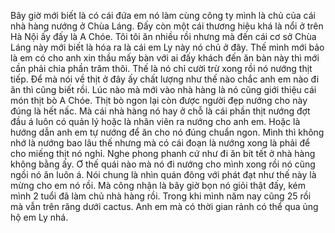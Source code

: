 Bây giờ mới biết là có cái đứa em nó làm cùng công ty mình là chủ của cái nhà hàng nướng ở Chùa Láng. Đấy còn một cái thương hiệu khá là nổi ở trên Hà Nội ấy đấy là A Chóe. Tôi tôi ăn nhiều rồi nhưng mà đến cái cơ sở Chùa Láng này mới biết là hóa ra là cái em Ly này nó chủ ở đây. Thế mình mới bảo là em có cho anh xin thầu mấy bàn với ai đấy khách đến ăn bàn này thì mới cần phải chia phần trăm thôi. Thế là nó chỉ cười trừ xong rồi nó nướng thịt tiếp. Để mà nói về thịt ở đây ấy chất lượng như thế nào chắc anh em nào đi ăn thì cũng biết rồi. Lúc nào mà mới vào nhà hàng là nó cũng giới thiệu cái món thịt bò A Chóe. Thịt bò ngon lại còn được người đẹp nướng cho này đúng là hết nấc. Mà cái nhà hàng nó hay ở chỗ là cái phần thịt nướng đợt đầu á luôn có quản lý hoặc là nhân viên ra nướng cho anh em. Hoặc là hướng dẫn anh em tự nướng để ăn cho nó đúng chuẩn ngon. Mình thì không nhớ là nướng bao lâu thế nhưng mà có cái đoạn là nướng xong là phải để cho miếng thịt nó nghỉ. Nghe phong phanh cứ như đi ăn bít tết ở nhà hàng không bằng ấy. Ơ thế quái nào mà nó đi nướng cho mình xong rồi nó cũng ngồi nó ăn luôn á. Nói chung là nhìn quán đông với phát đạt như thế này là mừng cho em nó rồi. Mà công nhận là bây giờ bọn nó giỏi thật đấy, kém mình 2 tuổi đã làm chủ nhà hàng rồi. Trong khi mình năm nay cũng 25 rồi mà vẫn trên răng dưới cactus. Anh em mà có thời gian rảnh có thể qua ủng hộ em Ly nhá.